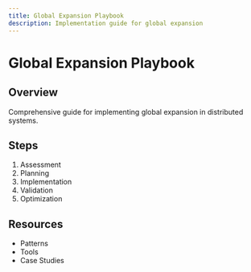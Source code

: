 ```yaml
---
title: Global Expansion Playbook
description: Implementation guide for global expansion
---
```


# Global Expansion Playbook

## Overview

Comprehensive guide for implementing global expansion in distributed systems.

## Steps

1. Assessment
2. Planning
3. Implementation
4. Validation
5. Optimization

## Resources

- Patterns
- Tools
- Case Studies
